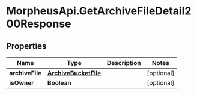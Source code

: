 # MorpheusApi.GetArchiveFileDetail200Response

## Properties

Name | Type | Description | Notes
------------ | ------------- | ------------- | -------------
**archiveFile** | [**ArchiveBucketFile**](ArchiveBucketFile.md) |  | [optional] 
**isOwner** | **Boolean** |  | [optional] 


